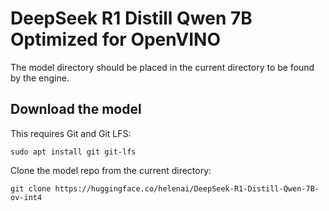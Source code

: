 # DeepSeek R1 Distill Qwen 7B Optimized for OpenVINO

The model directory should be placed in the current directory to be found by the engine.

## Download the model

This requires Git and Git LFS:
```
sudo apt install git git-lfs
```

Clone the model repo from the current directory:
```shell
git clone https://huggingface.co/helenai/DeepSeek-R1-Distill-Qwen-7B-ov-int4
```
